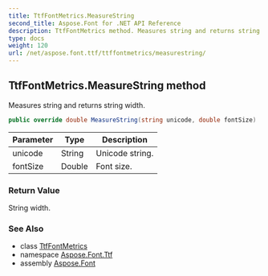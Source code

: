 ```yaml
---
title: TtfFontMetrics.MeasureString
second_title: Aspose.Font for .NET API Reference
description: TtfFontMetrics method. Measures string and returns string width
type: docs
weight: 120
url: /net/aspose.font.ttf/ttffontmetrics/measurestring/
---
```

## TtfFontMetrics.MeasureString method

Measures string and returns string width.

```csharp
public override double MeasureString(string unicode, double fontSize)
```

| Parameter | Type | Description |
| --- | --- | --- |
| unicode | String | Unicode string. |
| fontSize | Double | Font size. |

### Return Value

String width.

### See Also

* class [TtfFontMetrics](../)
* namespace [Aspose.Font.Ttf](../../ttffontmetrics/)
* assembly [Aspose.Font](../../../)



